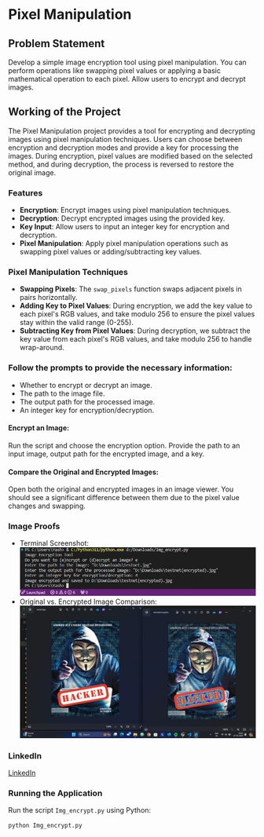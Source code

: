 # Pixel Manipulation

## Problem Statement

Develop a simple image encryption tool using pixel manipulation. You can perform operations like swapping pixel values or applying a basic mathematical operation to each pixel. Allow users to encrypt and decrypt images.

## Working of the Project

The Pixel Manipulation project provides a tool for encrypting and decrypting images using pixel manipulation techniques. Users can choose between encryption and decryption modes and provide a key for processing the images. During encryption, pixel values are modified based on the selected method, and during decryption, the process is reversed to restore the original image.

### Features
- **Encryption**: Encrypt images using pixel manipulation techniques.
- **Decryption**: Decrypt encrypted images using the provided key.
- **Key Input**: Allow users to input an integer key for encryption and decryption.
- **Pixel Manipulation**: Apply pixel manipulation operations such as swapping pixel values or adding/subtracting key values.

### Pixel Manipulation Techniques
- **Swapping Pixels**: The `swap_pixels` function swaps adjacent pixels in pairs horizontally.
- **Adding Key to Pixel Values**: During encryption, we add the key value to each pixel's RGB values, and take modulo 256 to ensure the pixel values stay within the valid range (0-255).
- **Subtracting Key from Pixel Values**: During decryption, we subtract the key value from each pixel's RGB values, and take modulo 256 to handle wrap-around.

### Follow the prompts to provide the necessary information:

- Whether to encrypt or decrypt an image.
- The path to the image file.
- The output path for the processed image.
- An integer key for encryption/decryption.

#### Encrypt an Image:

Run the script and choose the encryption option. Provide the path to an input image, output path for the encrypted image, and a key.

#### Compare the Original and Encrypted Images:

Open both the original and encrypted images in an image viewer. You should see a significant difference between them due to the pixel value changes and swapping.

### Image Proofs

- Terminal Screenshot:
  ![Terminal Screenshot](images/img1.jpeg)
- Original vs. Encrypted Image Comparison:
  ![Image Comparison](images/img2.jpeg)

### LinkedIn

[LinkedIn](https://linkedin.com/in/yash-borkar-048094225)

### Running the Application

Run the script `Img_encrypt.py` using Python:
```bash
python Img_encrypt.py


